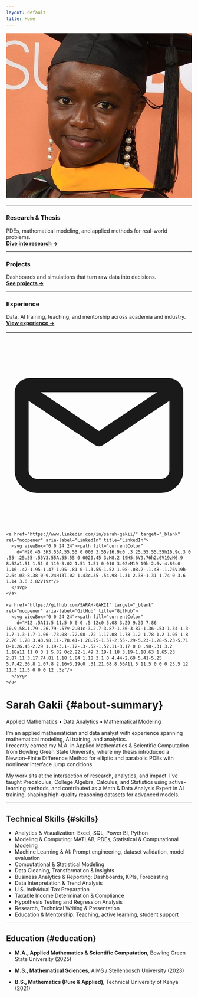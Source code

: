 ```yaml
---
layout: default
title: Home
---
```


<div class="page-shell">
  <!-- LEFT: sticky sidebar (headshot + what I do) -->
  <aside class="sidebar">
  <div class="portrait" style="margin-bottom:1rem;">
    <img src="/assets/headshot.jpg" alt="Sarah Gakii headshot" />
  </div>

  <hr style="border:none; border-top:1px solid #e5e7eb; margin:.75rem 0 1rem;">

  ### Research & Thesis
  PDEs, mathematical modeling, and applied methods for real-world problems.  
  [**Dive into research →**](/research.html)

  ---

  ### Projects  
  Dashboards and simulations that turn raw data into decisions.  
  [**See projects →**](/projects.html)

  ---

  ### Experience  
  Data, AI training, teaching, and mentorship across academia and industry.  
  [**View experience →**](/experience.html)

  <hr style="border:none; border-top:1px solid #e5e7eb; margin:1rem 0;">

  <!-- Social icons -->
  <div class="sidebar-icons">
    <a href="mailto:sgakii@bgsu.edu" aria-label="Email" title="Email">
      <svg viewBox="0 0 24 24"><path d="M3 6h18a1 1 0 0 1 1 1v10a2 2 0 0 1-2 2H4a2 2 0 0 1-2-2V7a1 1 0 0 1 1-1z"
        fill="none" stroke="currentColor" stroke-width="1.8" stroke-linecap="round" stroke-linejoin="round"/>
      <path d="M3 7l9 6 9-6"
        fill="none" stroke="currentColor" stroke-width="1.8" stroke-linecap="round" stroke-linejoin="round"/>
      </svg>
    </a>

    <a href="https://www.linkedin.com/in/sarah-gakii/" target="_blank" rel="noopener" aria-label="LinkedIn" title="LinkedIn">
      <svg viewBox="0 0 24 24"><path fill="currentColor"
        d="M20.45 3H3.55A.55.55 0 003 3.55v16.9c0 .3.25.55.55.55h16.9c.3 0 .55-.25.55-.55V3.55A.55.55 0 0020.45 3zM8.2 19H5.6V9.76h2.6V19zM6.9 8.52a1.51 1.51 0 110-3.02 1.51 1.51 0 010 3.02zM19 19h-2.6v-4.86c0-1.16-.42-1.95-1.47-1.95-.81 0-1.3.55-1.52 1.08-.08.2-.1.48-.1.76V19h-2.6s.03-8.38 0-9.24H13l.02 1.43c.35-.54.98-1.31 2.38-1.31 1.74 0 3.6 1.14 3.6 3.82V19z"/>
      </svg>
    </a>

    <a href="https://github.com/SARAH-GAKII" target="_blank" rel="noopener" aria-label="GitHub" title="GitHub">
      <svg viewBox="0 0 24 24"><path fill="currentColor"
        d="M12 .5A11.5 11.5 0 0 0 .5 12c0 5.08 3.29 9.39 7.86 10.9.58.1.79-.26.79-.57v-2.01c-3.2.7-3.87-1.36-3.87-1.36-.53-1.34-1.3-1.7-1.3-1.7-1.06-.73.08-.72.08-.72 1.17.08 1.78 1.2 1.78 1.2 1.05 1.8 2.76 1.28 3.43.98.11-.78.41-1.28.75-1.57-2.55-.29-5.23-1.28-5.23-5.71 0-1.26.45-2.29 1.19-3.1-.12-.3-.52-1.52.11-3.17 0 0 .98-.31 3.2 1.18a11 11 0 0 1 5.82 0c2.22-1.49 3.19-1.18 3.19-1.18.63 1.65.23 2.87.11 3.17.74.81 1.18 1.84 1.18 3.1 0 4.44-2.69 5.41-5.25 5.7.42.36.8 1.07.8 2.16v3.19c0 .31.21.68.8.56A11.5 11.5 0 0 0 23.5 12 11.5 11.5 0 0 0 12 .5z"/>
      </svg>
    </a>
  </div>
</aside>

  <!-- RIGHT: main content -->
  <div class="content" markdown="1">

# <span class="accent">Sarah Gakii</span> {#about-summary}
<span class="eyebrow">Applied Mathematics • Data Analytics • Mathematical Modeling</span>

I’m an applied mathematician and data analyst with experience spanning mathematical modeling, AI training, and analytics.  
I recently earned my M.A. in Applied Mathematics & Scientific Computation from Bowling Green State University, where my thesis introduced a Newton–Finite Difference Method for elliptic and parabolic PDEs with nonlinear interface jump conditions.

My work sits at the intersection of research, analytics, and impact. I’ve taught Precalculus, College Algebra, Calculus, and Statistics using active-learning methods, and contributed as a Math & Data Analysis Expert in AI training, shaping high-quality reasoning datasets for advanced models.

---

## Technical Skills {#skills}
- Analytics & Visualization: Excel, SQL, Power BI, Python  
- Modeling & Computing: MATLAB, PDEs, Statistical & Computational Modeling  
- Machine Learning & AI: Prompt engineering, dataset validation, model evaluation   
- Computational & Statistical Modeling	
-	Data Cleaning, Transformation & Insights
-	Business Analytics & Reporting: Dashboards, KPIs, Forecasting
-	Data Interpretation & Trend Analysis
-	U.S. Individual Tax Preparation
-	Taxable Income Determination & Compliance
-	Hypothesis Testing and Regression Analysis
-	Research, Technical Writing & Presentation
-	Education & Mentorship: Teaching, active learning, student support  

---

## Education {#education}
- **M.A., Applied Mathematics & Scientific Computation**, Bowling Green State University (2025)  
- **M.S., Mathematical Sciences**, AIMS / Stellenbosch University (2023)  
- **B.S., Mathematics (Pure & Applied)**, Technical University of Kenya (2021)

  </div>
</div>
